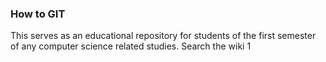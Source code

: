 ### How to GIT 

This serves as an educational repository for students of the first semester of any computer science related studies. Search the wiki 1
